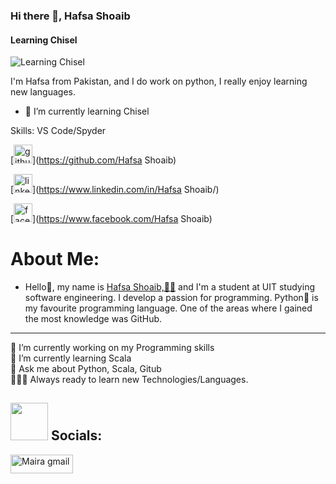 ### Hi there 👋, Hafsa Shoaib
#### Learning Chisel
![Learning Chisel](https://forkdrop.io/images/article/github-banner@0,5x.png)

I'm Hafsa from Pakistan, and I do work on python, I really enjoy learning new languages.
- 🌱 I’m currently learning Chisel 

Skills: VS Code/Spyder
 
[<img src='https://cdn.jsdelivr.net/npm/simple-icons@3.0.1/icons/github.svg' alt='github' height='30'>](https://github.com/Hafsa Shoaib) 

[<img src='https://cdn.jsdelivr.net/npm/simple-icons@3.0.1/icons/linkedin.svg' alt='linkedin' height='30'>](https://www.linkedin.com/in/Hafsa Shoaib/)  

[<img src='https://cdn.jsdelivr.net/npm/simple-icons@3.0.1/icons/facebook.svg' alt='facebook' height='30'>](https://www.facebook.com/Hafsa Shoaib)  

# About Me:

- Hello🤍, my name is <a href="https://www.linkedin.com/in/hafsa-shoaib-39ba42250/" target="blank">Hafsa Shoaib,👨‍💻</a> and I'm a student at UIT studying software engineering. I develop a passion for programming. Python🐍 is my favourite programming language. One of the areas where I gained the most knowledge was GitHub.
------
🔭 I’m currently working on my Programming skills <br>🌱 I’m currently learning Scala<br>💬 Ask me about Python, Scala, Gitub<br>👨🏼‍💻 Always ready to learn new Technologies/Languages.<br>


## <img src='.github/workflows/tech.gif' height=60/> Socials:
<div>
<a href="https://www.linkedin.com/in/hafsa-shoaib-39ba42250/" >
<src="https://img.shields.io/badge/Linkedin-0A66C2?style=for-the-badge&logo=Linkedin&logoColor=white" /></a>
<a href="hafsashoaib989@gmail.com"><img align="left" alt="Maira gmail" height="30px" width="100px" src="https://img.shields.io/badge/Gmail-EA4335?style=for-the-badge&logo=Gmail&logoColor=white" /></a></div>
